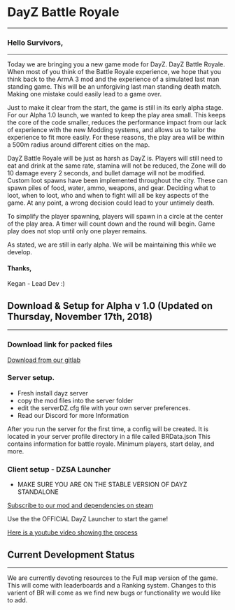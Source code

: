 # DayZ Battle Royale
-------

### Hello Survivors,
-----
Today we are bringing you a new game mode for DayZ. DayZ Battle Royale. When most of you think of the Battle Royale experience, we hope that you think back to the ArmA 3 mod and the experience of a simulated last man standing game. This will be an unforgiving last man standing death match. Making one mistake could easily lead to a game over. 

Just to make it clear from the start, the game is still in its early alpha stage. For our Alpha 1.0 launch, we wanted to keep the play area small. This keeps the core of the code smaller, reduces the performance impact from our lack of experience with the new Modding systems, and allows us to tailor the experience to fit more easily. For these reasons, the play area will be within a 500m radius around different cities on the map. 

DayZ Battle Royale will be just as harsh as DayZ is.  Players will still need to eat and drink at the same rate, stamina will not be reduced, the Zone will do 10 damage every 2 seconds, and bullet damage will not be modified. Custom loot spawns have been implemented throughout the city. These can spawn piles of food, water, ammo, weapons, and gear. Deciding what to loot, when to loot, who and when to fight will all be key aspects of the game. At any point, a wrong decision could lead to your untimely death. 

To simplify the player spawning, players will spawn in a circle at the center of the play area. A timer will count down and the round will begin. Game play does not stop until only one player remains. 

As stated, we are still in early alpha. We will be maintaining this while we develop.

#### Thanks,

Kegan - Lead Dev :)
 
  
## Download & Setup for Alpha v 1.0 (Updated on Thursday, November 17th, 2018)
-----
### Download link for packed files
[Download from our gitlab](https://gitlab.desolationredux.com/DayZ/BattleRoyaleServerFiles)


### Server setup.
- Fresh install dayz server
- copy the mod files into the server folder
- edit the serverDZ.cfg file with your own server preferences.
- Read our Discord for more Information

After you run the server for the first time, a config will be created. It is located in your server profile directory in a file called BRData.json
This contains information for battle royale. Minimum players, start delay, and more.


### Client setup - DZSA Launcher
- MAKE SURE YOU ARE ON THE STABLE VERSION OF DAYZ STANDALONE

[Subscribe to our mod and dependencies on steam](https://steamcommunity.com/sharedfiles/filedetails/?id=1559187677)

Use the the OFFICIAL DayZ Launcher to start the game!

[Here is a youtube video showing the process](https://youtu.be/bu8a6ui8ItA)
  
## Current Development Status
------
We are currently devoting resources to the Full map version of the game. This will come with leaderboards and a Ranking system. Changes to this varient of BR will come as we find new bugs or functionality we would like to add.